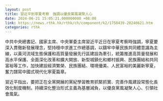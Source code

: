 ```yaml
---
layout: post
title: 習近平到寧夏考察　強調以優良黨風凝聚人心
date: 2024-06-21 15:05:21.000000000 +08:00
link: https://news.rthk.hk/rthk/ch/component/k2/1758439-20240621.htm
categories: rthk
---
```


中共中央總書記、國家主席、中央軍委主席習近平近日在寧夏考察時強調，寧夏要深入貫徹新發展理念，堅持穩中求進工作總基調，以鑄牢中華民族共同體意識為主線，以黃河流域生態保護和高質量發展先行區建設為牽引，統籌推進高質量發展和高水平保護、全面深化改革和擴大開放、新型城鎮化和鄉村振興、民族團結和共同富裕等工作，加快建設經濟繁榮、民族團結、環境優美、人民富裕的美麗新寧夏，奮力譜寫中國式現代化寧夏篇章。

習近平指出，要把正在全黨開展的黨紀學習教育抓緊抓實、完善作風建設常態化長效化制度機制，持續深化整治形式主義為基層減負，以優良黨風凝聚人心、引領社會風氣。
　
